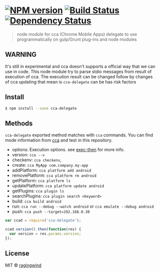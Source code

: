 #  [![NPM version][npm-image]][npm-url] [![Build Status][travis-image]][travis-url] [![Dependency Status][daviddm-url]][daviddm-image]

> node module for cca (Chrome Mobile Apps) delegate to use programmatically on gulp/Grunt plug-ins and node modules

## WARNING

It's still in experimental and cca doesn't supports a official way that we can use in code. This node module try to parse stdio messages from result of execution of cca. The execution result can be changed follow by changes of cca updating that mean is `cca-delegate` can be has risk factors

## Install

```sh
$ npm install --save cca-delegate
```


## Methods

`cca-delegate` exported method matches with `cca` commands. You can find mode information from [cca](https://www.npmjs.com/package/cca) and test in this repository.

- options: Execution options. see [exec-then](http://goo.gl/lEn3L8) for more info.
- version: `cca --v`
- checkenv: `cca checkenv`,
- create: `cca MyApp com.company.my-app`
- addPlatform: `cca platform add android`
- removePlatform: `cca platform rm android`
- getPlatform: `cca platform ls`
- updatePlatform: `cca platform update android`
- getPlugins: `cca plugin ls`
- searchPlugins: `cca plugin search <keyword>`
- build: `cca build android`
- run: `cca run --debug --watch android` or `cca emulate --debug android`
- push: `cca push --target=192.168.0.30`


```js
var ccad = require('cca-delegate');

ccad.version().then(function(res) {
  var version = res.params.version;
});
```

## License

MIT © [ragingwind](http://github.com/ragingwind)


[npm-url]: https://npmjs.org/package/cca-delegate
[npm-image]: https://badge.fury.io/js/cca-delegate.svg
[travis-url]: https://travis-ci.org/ragingwind/cca-delegate
[travis-image]: https://travis-ci.org/ragingwind/cca-delegate.svg?branch=master
[daviddm-url]: https://david-dm.org/ragingwind/cca-delegate.svg?theme=shields.io
[daviddm-image]: https://david-dm.org/ragingwind/cca-delegate
